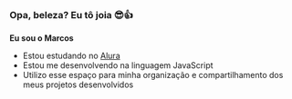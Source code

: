 ### Opa, beleza? Eu tô joia 😎👍

**Eu sou o Marcos**

- Estou estudando no [Alura](https://www.alura.com.br)
- Estou me desenvolvendo na linguagem JavaScript
- Utilizo esse espaço para minha organização e compartilhamento dos meus projetos desenvolvidos
